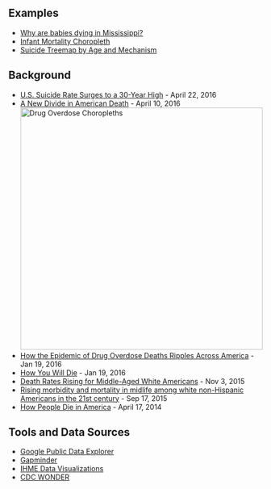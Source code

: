## Examples

* [Why are babies dying in Mississippi?](http://bl.ocks.org/ohdebby/raw/2a4f3cbd7466db0dda82ce58d6e9fe18/)
* [Infant Mortality Choropleth](http://bl.ocks.org/syntagmatic/623a3221d3e694f85967d83082fd4a77)
* [Suicide Treemap by Age and Mechanism](https://bl.ocks.org/syntagmatic/3985d0343ddc32ca64fb55f560b77ac8)

## Background

* [U.S. Suicide Rate Surges to a 30-Year High](https://www.nytimes.com/2016/04/22/health/us-suicide-rate-surges-to-a-30-year-high.html) - April 22, 2016
* [A New Divide in American Death](http://www.washingtonpost.com/sf/national/2016/04/10/a-new-divide-in-american-death/) - April 10, 2016<br/>
[<img alt="Drug Overdose Choropleths" src="https://cloud.githubusercontent.com/assets/156229/23320808/222fa21a-fa91-11e6-88e9-7e43f84c6c11.png" width=480/>](https://www.nytimes.com/interactive/2016/01/07/us/drug-overdose-deaths-in-the-us.html)<br/>
* [How the Epidemic of Drug Overdose Deaths Ripples Across America](https://www.nytimes.com/interactive/2016/01/07/us/drug-overdose-deaths-in-the-us.html) - Jan 19, 2016
* [How You Will Die](https://flowingdata.com/2016/01/19/how-you-will-die/) - Jan 19, 2016
* [Death Rates Rising for Middle-Aged White Americans](https://www.nytimes.com/2015/11/03/health/death-rates-rising-for-middle-aged-white-americans-study-finds.html) - Nov 3, 2015
* [Rising morbidity and mortality in midlife among white non-Hispanic Americans in the 21st century](http://www.pnas.org/content/112/49/15078) - Sep 17, 2015
* [How People Die in America](https://www.bloomberg.com/graphics/dataview/how-americans-die/) - April 17, 2014

## Tools and Data Sources

* [Google Public Data Explorer](https://www.google.com/publicdata/directory)
* [Gapminder](http://www.gapminder.org/)
* [IHME Data Visualizations](http://www.healthdata.org/results/data-visualizations)
* [CDC WONDER](https://wonder.cdc.gov/)
